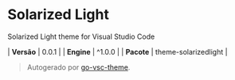 # Solarized Light

Solarized Light theme for Visual Studio Code

| **Versão** | 0.0.1 |
| **Engine** | ^1.0.0 |
| **Pacote** | theme-solarizedlight |

> Autogerado por [go-vsc-theme](https://github.com/natalbu/go-vsc-theme).
